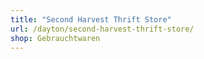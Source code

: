 ```yaml
---
title: "Second Harvest Thrift Store"
url: /dayton/second-harvest-thrift-store/
shop: Gebrauchtwaren
---
```

